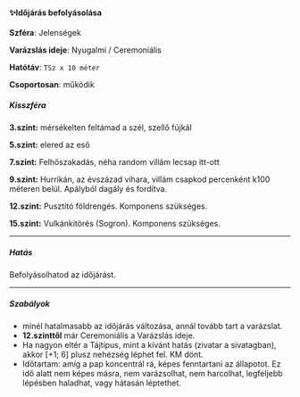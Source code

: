 #### ✨Időjárás befolyásolása

**Szféra**: Jelenségek

**Varázslás ideje**: Nyugalmi / Ceremoniális

**Hatótáv**: `TSz x 10 méter`

**Csoportosan**: működik 

##### Kisszféra

**3.szint:** mérsékelten feltámad a szél, szellő fújkál

**5.szint:** elered az eső

**7.szint:** Felhőszakadás, néha random villám lecsap itt-ott

**9.szint:** Hurrikán, az évszázad vihara, villám csapkod percenként k100 méteren belül. Apályból dagály és fordítva.

**12.szint:** Pusztító földrengés. Komponens szükséges.

**15.szint:** Vulkánkitörés (Sogron). Komponens szükséges.


---
##### Hatás

Befolyásolhatod az időjárást.

---
##### Szabályok

- minél hatalmasabb az időjárás változása, annál tovább tart a varázslat.
- **12.szinttől** már Ceremoniális a Varázslás ideje.
- Ha nagyon eltér a Tájtípus, mint a kívánt hatás (zivatar a sivatagban), akkor [+1; 6] plusz nehézség léphet fel. KM dönt.
- Időtartam: amíg a pap koncentrál rá, képes fenntartani az állapotot. Ez idő alatt nem képes másra, nem varázsolhat, nem harcolhat, legfeljebb lépésben haladhat, vagy hátasán léptethet.
